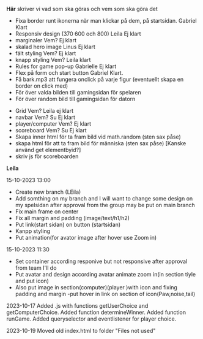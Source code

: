 **Här** skriver vi vad som ska göras och vem som ska göra det

<!-- Startsidan -->

- Fixa border runt ikonerna när man klickar på dem, på startsidan. Gabriel Klart
- Responsiv design (370 600 och 800) Leila Ej klart
- marginaler Vem? Ej klart
- skalad hero image Linus Ej klart
- fält styling Vem? Ej klart
- knapp styling Vem? Leila klart
- Rules for game pop-up Gabrielle Ej klart
- Flex på form och start button Gabriel Klart.
-   Få bark.mp3 att fungera onclick på varje figur (eventuellt skapa en border on click med)
- För över valda bilden till gamingsidan för spelaren
- För över random bild till gamingsidan för datorn

<!-- Gamingsidan -->

- Grid Vem? Leila ej klart
- navbar Vem? Su Ej klart
- player/computer Vem? Ej klart
- scoreboard Vem? Su Ej klart
- Skapa inner html för ta fram bild vid math.random (sten sax påse)
-  skapa html för att ta fram bild för människa (sten sax påse)     [Kanske använd get elementbyid?]
- skriv js för scoreboarden

**Leila**

<!-- Leila -->

15-10-2023 13:00

- Create new branch (LEila)
- Add somthing on my branch and I will want to change some design on my spelsidan after approval from the group may be put on main branch
- Fix main frame on center
- Fix all margin and padding (image/text/h1/h2)
- Put link(start sidan) on button (startsidan)
- Kanpp styling
- Put animation(for avator image after hover use Zoom in)

15-10-2023 11:30

- Set container according responive but not responsive after approval from team I'll do
- Put avatar and design according avatar animate zoom in(in section tiyle and put icon)
- Also put image in section(computer)(player )with icon and fixing padding and margin
  -put hover in link on section of icon(Paw,noise,tail)

<!-- Linus -->

2023-10-17
Added .js with functions getUserChoice and getComputerChoice.
Added function determineWinner.
Added function runGame.
Added queryselector and eventlistener for player choice.

2023-10-19
Moved old index.html to folder "Files not used"